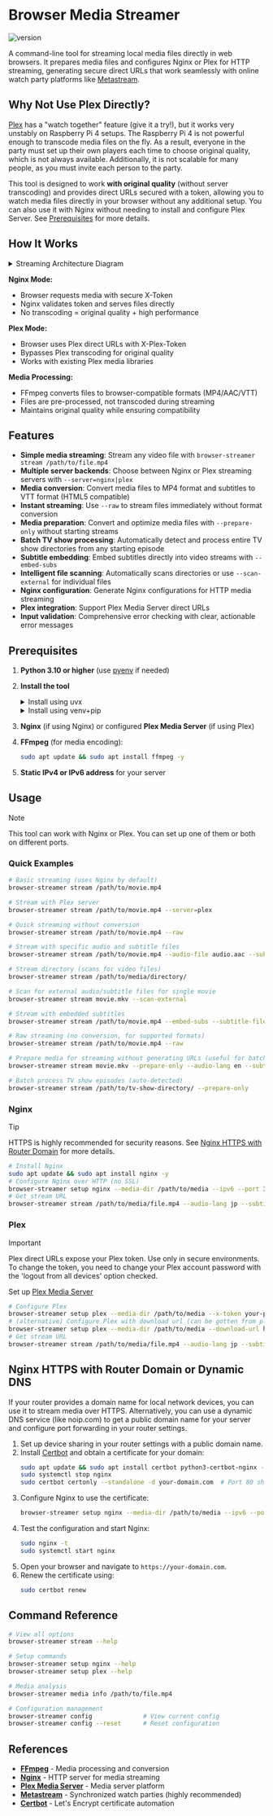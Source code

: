 # Browser Media Streamer

![version](https://img.shields.io/badge/version-v0.3.0-blue.svg)

A command-line tool for streaming local media files directly in web browsers. It prepares media files and configures Nginx or Plex for HTTP streaming, generating secure direct URLs that work seamlessly with online watch party platforms like [Metastream](https://app.getmetastream.com).

## Why Not Use Plex Directly?

[Plex](https://plex.tv) has a "watch together" feature (give it a try!), but it works very unstably on Raspberry Pi 4 setups. The Raspberry Pi 4 is not powerful enough to transcode media files on the fly. As a result, everyone in the party must set up their own players each time to choose original quality, which is not always available. Additionally, it is not scalable for many people, as you must invite each person to the party.

This tool is designed to work **with original quality** (without server transcoding) and provides direct URLs secured with a token, allowing you to watch media files directly in your browser without any additional setup. You can also use it with Nginx without needing to install and configure Plex Server. See [Prerequisites](#prerequisites) for more details.

## How It Works

<details><summary>Streaming Architecture Diagram</summary>

```mermaid
graph TB
    subgraph "Client"
        Browser["Web Browser<br/>Watch Party Apps"]
    end

    subgraph "Streaming Servers"
        NginxServer["Nginx Server<br/>X-Token Auth"]
        PlexServer["Plex Server<br/>X-Plex-Token Auth"]
    end

    subgraph "Media Storage"
        SourceMedia["Source Media<br/>.mkv, .mp4, .avi, etc."]
        ConvertedMedia["Browser Compatible<br/>.mp4, .aac, .vtt, .html"]
    end

    subgraph "Browser Streamer Tool"
        CLI[CLI Interface]
        FFmpeg[FFmpeg Processor]
    end

    %% Main Flow
    Browser -->|"HTTPS + Token"| NginxServer
    Browser -->|"HTTPS + Token"| PlexServer
    
    NginxServer --> ConvertedMedia
    PlexServer --> SourceMedia
    PlexServer --> ConvertedMedia
    
    CLI --> FFmpeg
    FFmpeg --> SourceMedia
    FFmpeg --> ConvertedMedia
    
    CLI -->|Configure| NginxServer
    CLI -->|Configure| PlexServer
    CLI -->|"Generate URLs"| Browser

    %% Styling
    classDef client fill:#e3f2fd
    classDef server fill:#f3e5f5
    classDef storage fill:#e8f5e8
    classDef tool fill:#fff3e0

    class Browser client
    class NginxServer,PlexServer server
    class SourceMedia,ConvertedMedia storage
    class CLI,FFmpeg tool
```

</details>

**Nginx Mode:**
- Browser requests media with secure X-Token
- Nginx validates token and serves files directly
- No transcoding = original quality + high performance

**Plex Mode:**
- Browser uses Plex direct URLs with X-Plex-Token
- Bypasses Plex transcoding for original quality
- Works with existing Plex media libraries

**Media Processing:**
- FFmpeg converts files to browser-compatible formats (MP4/AAC/VTT)
- Files are pre-processed, not transcoded during streaming
- Maintains original quality while ensuring compatibility

## Features

- **Simple media streaming**: Stream any video file with `browser-streamer stream /path/to/file.mp4`
- **Multiple server backends**: Choose between Nginx or Plex streaming servers with `--server=nginx|plex`
- **Media conversion**: Convert media files to MP4 format and subtitles to VTT format (HTML5 compatible)
- **Instant streaming**: Use `--raw` to stream files immediately without format conversion
- **Media preparation**: Convert and optimize media files with `--prepare-only` without starting streams
- **Batch TV show processing**: Automatically detect and process entire TV show directories from any starting episode
- **Subtitle embedding**: Embed subtitles directly into video streams with `--embed-subs`
- **Intelligent file scanning**: Automatically scans directories or use `--scan-external` for individual files
- **Nginx configuration**: Generate Nginx configurations for HTTP media streaming
- **Plex integration**: Support Plex Media Server direct URLs
- **Input validation**: Comprehensive error checking with clear, actionable error messages

## Prerequisites

1. **Python 3.10 or higher** (use [pyenv](https://github.com/pyenv/pyenv) if needed)
2. **Install the tool**

   <details><summary>Install using uvx</summary>

   ```bash
   uvx --from git+ssh://git@github.com/solesensei/browser_stream.git@v0.3.0 browser-streamer --help
   # or install persistently
   uv tool install git+ssh://git@github.com/solesensei/browser_stream.git@v0.3.0
   ```

   </details>

   <details><summary>Install using venv+pip</summary>

   ```bash
   # Create a virtual environment and install dependencies
   python -m venv venv && source venv/bin/activate
   pip install -I git+ssh://git@github.com/solesensei/browser_stream.git@v0.3.0
   # or
   git clone git@github.com:solesensei/browser_stream.git
   pip install browser_stream/
   ```

   </details>

3. **Nginx** (if using Nginx) or configured **Plex Media Server** (if using Plex)
4. **FFmpeg** (for media encoding):
   ```bash
   sudo apt update && sudo apt install ffmpeg -y
   ```
5. **Static IPv4 or IPv6 address** for your server

## Usage

> [!NOTE]
> This tool can work with Nginx or Plex. You can set up one of them or both on different ports.

### Quick Examples

```bash
# Basic streaming (uses Nginx by default)
browser-streamer stream /path/to/movie.mp4

# Stream with Plex server
browser-streamer stream /path/to/movie.mp4 --server=plex

# Quick streaming without conversion
browser-streamer stream /path/to/movie.mp4 --raw

# Stream with specific audio and subtitle files
browser-streamer stream /path/to/movie.mp4 --audio-file audio.aac --subtitle-file subs.srt

# Stream directory (scans for video files)
browser-streamer stream /path/to/media/directory/

# Scan for external audio/subtitle files for single movie
browser-streamer stream movie.mkv --scan-external

# Stream with embedded subtitles
browser-streamer stream /path/to/movie.mp4 --embed-subs --subtitle-file subs.srt

# Raw streaming (no conversion, for supported formats)
browser-streamer stream /path/to/movie.mp4 --raw

# Prepare media for streaming without generating URLs (useful for batch processing)
browser-streamer stream movie.mkv --prepare-only --audio-lang en --subtitle-lang en

# Batch process TV show episodes (auto-detected)
browser-streamer stream /path/to/tv-show-directory/ --prepare-only
```

### Nginx

> [!TIP]
> HTTPS is highly recommended for security reasons. See [Nginx HTTPS with Router Domain](#nginx-https-with-router-domain) for more details.

```bash
# Install Nginx
sudo apt update && sudo apt install nginx -y
# Configure Nginx over HTTP (no SSL)
browser-streamer setup nginx --media-dir /path/to/media --ipv6 --port 32000 
# Get stream URL
browser-streamer stream /path/to/media/file.mp4 --audio-lang jp --subtitle-lang en
```

### Plex

> [!IMPORTANT]
> Plex direct URLs expose your Plex token. Use only in secure environments. To change the token, you need to change your Plex account password with the 'logout from all devices' option checked.

Set up [Plex Media Server](https://plex.tv)

```bash
# Configure Plex
browser-streamer setup plex --media-dir /path/to/media --x-token your-plex-token --server-id your-plex-server-id
# (alternative) Configure Plex with download url (can be gotten from plex web player)
browser-streamer setup plex --media-dir /path/to/media --download-url https://ip-address.plex.direct:32400/library/parts/your-part-id/file.mp4?X-Plex-Token=your-plex-token
# Get stream URL
browser-streamer stream /path/to/media/file.mp4 --audio-lang jp --subtitle-lang en --server=plex
```

## Nginx HTTPS with Router Domain or Dynamic DNS

If your router provides a domain name for local network devices, you can use it to stream media over HTTPS.
Alternatively, you can use a dynamic DNS service (like noip.com) to get a public domain name for your server and configure port forwarding in your router settings.

1. Set up device sharing in your router settings with a public domain name.
2. Install [Certbot](https://certbot.eff.org/) and obtain a certificate for your domain:
    ```bash
    sudo apt update && sudo apt install certbot python3-certbot-nginx -y
    sudo systemctl stop nginx
    sudo certbot certonly --standalone -d your-domain.com  # Port 80 should be open by default and port forwarding configured
    ```
3. Configure Nginx to use the certificate:
    ```bash
    browser-streamer setup nginx --media-dir /path/to/media --ipv6 --port 32000 --domain your-domain.com --ssl
    ```
4. Test the configuration and start Nginx:
    ```bash
    sudo nginx -t
    sudo systemctl start nginx
    ```
5. Open your browser and navigate to `https://your-domain.com`.
6. Renew the certificate using:
    ```bash
    sudo certbot renew
    ```

## Command Reference

```bash
# View all options
browser-streamer stream --help

# Setup commands
browser-streamer setup nginx --help
browser-streamer setup plex --help

# Media analysis
browser-streamer media info /path/to/file.mp4

# Configuration management
browser-streamer config              # View current config
browser-streamer config --reset      # Reset configuration
```

## References

- **[FFmpeg](https://ffmpeg.org/)** - Media processing and conversion
- **[Nginx](https://nginx.org/)** - HTTP server for media streaming
- **[Plex Media Server](https://plex.tv/)** - Media server platform
- **[Metastream](https://getmetastream.com/)** - Synchronized watch parties (highly recommended)
- **[Certbot](https://certbot.eff.org/)** - Let's Encrypt certificate automation

